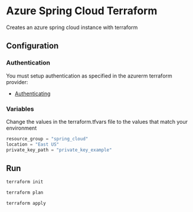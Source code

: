# Azure Spring Cloud Terraform

Creates an azure spring cloud instance with terraform

## Configuration

### Authentication

You must setup authentication as specified in the azurerm terraform provider: 

* [Authenticating](https://www.terraform.io/docs/providers/azurerm/index.html#authenticating-to-azure)

### Variables

Change the values in the terraform.tfvars file to the values that match your environment

```tfvars
resource_group = "spring_cloud"
location = "East US"
private_key_path = "private_key_example"
```

## Run

```bash
terraform init
```

```bash
terraform plan
```

```bash
terraform apply
```